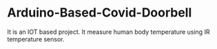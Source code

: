 # Arduino-Based-Covid-Doorbell
It is an IOT based project. It measure human body temperature using IR temperature sensor. 
